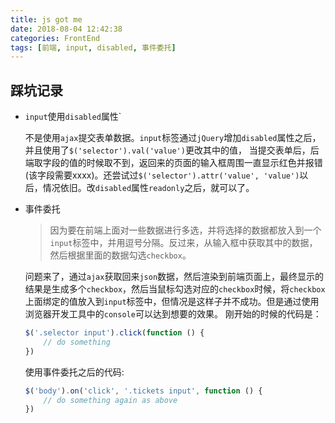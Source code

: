 ```yaml
---
title: js got me
date: 2018-08-04 12:42:38
categories: FrontEnd
tags: [前端, input, disabled, 事件委托]
---
```


## 踩坑记录

- `input`使用`disabled`属性`

   不是使用`ajax`提交表单数据。`input`标签通过`jQuery`增加`disabled`属性之后，并且使用了`$('selector').val('value')`更改其中的值，
   当提交表单后，后端取字段的值的时候取不到，返回来的页面的输入框周围一直显示红色并报错(该字段需要xxxx)。还尝试过`$('selector').attr('value', 'value')`以后，情况依旧。改`disabled`属性`readonly`之后，就可以了。

- 事件委托

   > 因为要在前端上面对一些数据进行多选，并将选择的数据都放入到一个`input`标签中，并用逗号分隔。反过来，从输入框中获取其中的数据，然后根据里面的数据勾选`checkbox`。

   问题来了，通过`ajax`获取回来`json`数据，然后渲染到前端页面上，最终显示的结果是生成多个`checkbox`，然后当鼠标勾选对应的`checkbox`时候，将`checkbox`上面绑定的值放入到`input`标签中，但情况是这样子并不成功。但是通过使用浏览器开发工具中的`console`可以达到想要的效果。
   刚开始的时候的代码是：

   ```js
   $('.selector input').click(function () {
       // do something
   })
   ```

   使用事件委托之后的代码:

   ```js
   $('body').on('click', '.tickets input', function () {
       // do something again as above
   })
   ```
